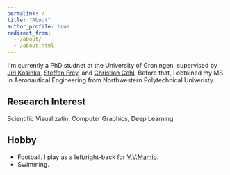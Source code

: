 ```yaml
---
permalink: /
title: "About"
author_profile: true
redirect_from: 
  - /about/
  - /about.html
---
```

I'm currently a PhD studnet at the University of Groningen, supervised by [Jiri Kosinka](https://www.cs.rug.nl/svcg/People/JiriKosinka), [Steffen Frey](https://freysn.github.io/), and [Christian Cehl](https://www.cs.rug.nl/svcg/People/ChristianKehl).
Before that, I obtained my MS in Aeronautical Engineering from Northwestern Polytechnical Univeristy.

## Research Interest
Scientific Visualizatin, Computer Graphics, Deep Learning

## Hobby
* Football. I play as a left/right-back for [V.V.Mamio](https://vvmamiogroningen.nl/). 
* Swimming. 
